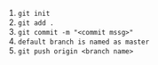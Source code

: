 1. `git init`
2. `git add .`
3. `git commit -m "<commit mssg>"`
4. `default branch is named as master `
5. `git push origin <branch name>`
